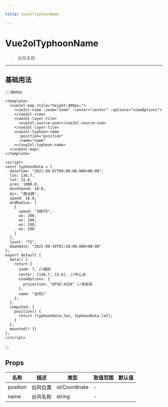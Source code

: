 ```yaml
---

title: Vue2olTyphoonName

---
```


# Vue2olTyphoonName

> 台风名称

---

## 基础用法

::: demo

```vue
<template>
  <vue2ol-map style="height:400px;">
    <vue2ol-view :zoom="zoom" :center="center" :options="viewOptions">
    </vue2ol-view>
    <vue2ol-layer-tile>
      <vue2ol-source-osm></vue2ol-source-osm>
    </vue2ol-layer-tile>
    <vue2ol-typhoon-name
      :position="position"
      :name="name"
    ></vue2ol-typhoon-name>
  </vue2ol-map>
</template>

<script>
const typhoonData = {
  dateTime: "2021-09-07T00:00:00.000+00:00",
  lon: 136.7,
  lat: 15.6,
  pres: 1000.0,
  moveSpeed: 10.0,
  dir: "西北西",
  speed: 18.0,
  wndRadius: [
    {
      speed: "30KTS",
      ne: 200,
      es: 180,
      ws: 180,
      wn: 200
    }
  ],
  level: "TS",
  downDate: "2021-09-18T01:20:00.000+00:00"
};
export default {
  data() {
    return {
      zoom: 7, //级别
      center: [136.7, 15.6], //中心点
      viewOptions: {
        projection: "EPSG:4326" //坐标系
      },
      name: "台风1"
    };
  },
  computed: {
    position() {
      return [typhoonData.lon, typhoonData.lat];
    }
  },
  mounted() {}
};
</script>
```

:::

## Props

| 名称     | 描述     | 类型          | 取值范围 | 默认值 |
| -------- | -------- | ------------- | -------- | ------ |
| position | 台风位置 | ol/Coordinate | -        |        |
| name     | 台风名称 | string        | -        |        |

